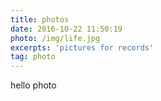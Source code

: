 ```yaml
---
title: photos 
date: 2016-10-22 11:50:19
photo: /img/life.jpg
excerpts: 'pictures for records'
tag: photo
---
```


hello photo